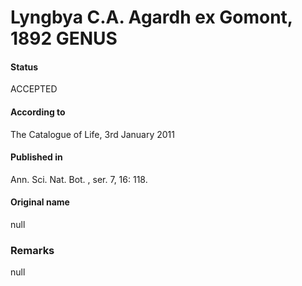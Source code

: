 # Lyngbya C.A. Agardh ex Gomont, 1892 GENUS

#### Status
ACCEPTED

#### According to
The Catalogue of Life, 3rd January 2011

#### Published in
Ann. Sci. Nat. Bot. , ser. 7, 16: 118.

#### Original name
null

### Remarks
null